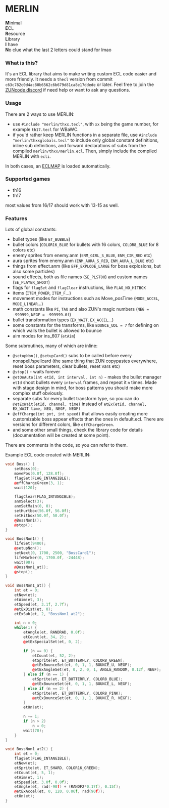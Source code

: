 # MERLIN
**M**inimal  
**E**CL  
**R**esource  
**L**ibrary  
**I** have  
**N**o clue what the last 2 letters could stand for lmao  

### What is this?  
It's an ECL library that aims to make writing custom ECL code easier and more friendly. It needs a `thecl` version from commit `c63c782c0d4ac80b6562c6b679d81ca8e17ddede` or later. Feel free to join the [ZUNcode discord](https://discord.gg/fvPJvHJ) if need help or want to ask any questions.

### Usage
There are 2 ways to use MERLIN:
- use `#include "merlin/thxx.tecl"`, with `xx` being the game number, for example `th17.tecl` for WBaWC.
- if you'd rather keep MERLIN functions in a separate file, use `#include "merlin/thxxglobals.tecl"` to include only global constant definitions, inline sub definitions, and forward declarations of subs from the compiled `merlin/thxx/merlin.ecl`. Then, simply include the compiled MERLIN with `ecli`.

In both cases, an [ECLMAP](https://github.com/Priw8/eclmap) is loaded automatically.


### Supported games
- th16
- th17
  
most values from 16/17 should work with 13-15 as well.

### Features
Lots of global constants:
- bullet types (like `ET_BUBBLE`)
- bullet colors (`COLOR16_BLUE` for bullets with 16 colors, `COLOR8_BLUE` for 8 colors etc)
- enemy sprites from enemy.anm (`ENM_GIRL_S_BLUE`, `ENM_CIR_RED` etc)
- aura sprites from enemy.anm (`ENM_AURA_S_RED`, `ENM_AURA_L_BLUE` etc)
- things from effect.anm (like `EFF_EXPLODE_LARGE` for boss explosions, but also some particles)
- sound effects, both as file names (`SE_PLST00`) and custom names (`SE_PLAYER_SHOOT`)
- flags for `flagSet` and `flagClear` instructions, like `FLAG_NO_HITBOX`
- items (`ITEM_POWER`, `ITEM_F`...)
- movement modes for instructions such as Move_posTime (`MODE_ACCEL`, `MODE_LINEAR`...)
- math constants like `PI`, `TAU` and also ZUN's magic numbers (`NEG = -999999`, `NEGF = -999999.0f`)
- bullet transformation types (`EX_WAIT`, `EX_ACCEL`...)
- some constants for the transforms, like `BOUNCE_UDL = 7` for defining on which walls the bullet is allowed to bounce
- aim modes for ins_607 (`etAim`)
  
Some subroutines, many of which are inline:
- `@setupNon()`, `@setupCard()` subs to be called before every nonspell/spellcard (the same thing that ZUN copypastes everywhere, reset boss parameters, clear bullets, reset vars etc)
- `@stop()` - waits forever
- `@etOnAuto(int etId, int interval, int n)` - makes the bullet manager `etId` shoot bullets every `interval` frames, and repeat it `n` times. Made with stage design in mind, for boss patterns you should make more complex stuff obviously.
- separate subs for every bullet transform type, so you can do `@etExWait(etId, channel, time)` instead of `etEx(etId, channel, EX_WAIT time, NEG, NEGF, NEGF)`
- `@effCharge(int pnt, int speed)` that allows easily creating more customizable boss appear effects than the ones in default.ecl. There are versions for different colors, like `effChargeGreen`.
- and some other small things, check the library code for details (documentation will be created at some point).

There are comments in the code, so you can refer to them.

Example ECL code created with MERLIN:  
```cpp
void Boss() {
	setBoss(0);
	movePos(0.0f, 128.0f);
	flagSet(FLAG_INTANGIBLE);
	@effChargeGreen(3, 1);
	wait(120);

	flagClear(FLAG_INTANGIBLE);
	anmSelect(3);
	anmSetMain(0, 0);
	setHurtbox(56.0f, 56.0f);
	setHitbox(50.0f, 50.0f);
	@BossNon1();
	@stop();
}

void BossNon1() {
	lifeSet(9400);
	@setupNon();
	setNext(0, 1700, 2500, "BossCard1");
	lifeMarker(0, 1700.0f, -24448);
	wait(90);
	@BossNon1_at();
	@stop();
}

void BossNon1_at() {
	int et = 0;
	etNew(et);
	etAim(et, 3);
	etSpeed(et, 3.1f, 2.7f);
	@etExDist(et, 0);
	etExSub(et, 2, "BossNon1_at2");

	int n = 0;
	while(1) {
		etAngle(et, RANDRAD, 0.0f);
		etCount(et, 34, 2);
		@etExSpecialSet(et, 0, 2);

		if (n == 0) {
			etCount(et, 52, 2);
			etSprite(et, ET_BUTTERFLY, COLOR8_GREEN);
			@etExBounceSet(et, 0, 1, 1, BOUNCE_U, NEGF);
			@etExAngleSet(et, 0, 2, 0, 1, ANGLE_RANDOM, 0.12f, NEGF);
		} else if (n == 1) {
			etSprite(et, ET_BUTTERFLY, COLOR8_BLUE);
			@etExBounceSet(et, 0, 1, 1, BOUNCE_L, NEGF);
		} else if (n == 2) {
			etSprite(et, ET_BUTTERFLY, COLOR8_PINK);
			@etExBounceSet(et, 0, 1, 1, BOUNCE_R, NEGF);
		}
		etOn(et);

		n += 1;
		if (n > 2)
			n = 0;
		wait(70);
	}
}

void BossNon1_at2() {
	int et = 0;
	flagSet(FLAG_INTANGIBLE);
	etNew(et);
	etSprite(et, ET_SHARD, COLOR16_GREEN);
	etCount(et, 5, 1);
	etAim(et, 1);
	etSpeed(et, 3.0f, 0.0f);
	etAngle(et, rad(-90f) + (RANDF2*0.17f), 0.15f);
	@etExAccel(et, 0, 120, 0.06f, rad(90f));
	etOn(et);
}
```
